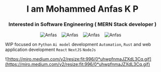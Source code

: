 <h1 align="center"> I am Mohammed Anfas K P
<!--   <img src="https://media.giphy.com/media/hvRJCLFzcasrR4ia7z/giphy.gif" width="35"></h1> -->
<h3 align="center">Interested in Software Engineering ( MERN Stack developer )</h3>

<p align="center"> 
	<img src="https://komarev.com/ghpvc/?username=anfastech&label=Profile%20views&color=0e75b6&style=plastic&abbreviated=true&base=0" alt="Anfas" /> &nbsp;&nbsp;
	<!--<img src="https://badges.pufler.dev/repos/anfastech" alt="Anfas" />-->
	<img src="https://img.shields.io/github/followers/anfastech?label=Followers" alt="Anfas" /> &nbsp;&nbsp;
	<img src="https://hits.seeyoufarm.com/api/count/incr/badge.svg?url=https%3A%2F%2Fgithub.com%2Fanfastech&count_bg=%23007BB4&title_bg=%23555555&icon=slideshare.svg&icon_color=%23E7E7E7&title=hits&edge_flat=false&style=plastic" alt="Anfas" /> &nbsp;&nbsp;
        <img src="https://wakatime.com/badge/user/018d89ad-278b-4b8f-9fca-5a09dd19216b.svg" alt="Anfas" /> &nbsp;&nbsp;
<!-- 	<a href="https://www.frontendmentor.io/profile/anfastech"><img src="https://img.shields.io/badge/Front--end%20Mentor-Follow-blue" alt="Anfas" /></a> &nbsp;&nbsp; -->
	
</p>


WIP focused on `Python` `Ai model` development `Automation`, `Rust` and web application development `React` `NextJS` `NodeJs`
<br />


![https://miro.medium.com/v2/resize:fit:996/0*uhwpfnmaJZXdL3Cq.gif](https://miro.medium.com/v2/resize:fit:996/0*uhwpfnmaJZXdL3Cq.gif)
